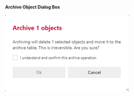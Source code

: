 #### Archive Object Dialog Box  

![Archive Object Dialog Box](images/bimlflex-app-dialog-archive-object-list.png "Archive Object Dialog Box")  

